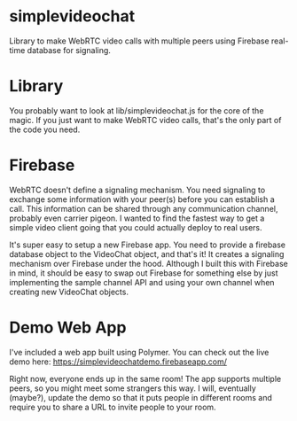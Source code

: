 # simplevideochat
Library to make WebRTC video calls with multiple peers using Firebase real-time database for signaling.

# Library
You probably want to look at lib/simplevideochat.js for the core of the magic. If you just want to make WebRTC
video calls, that's the only part of the code you need. 

# Firebase
WebRTC doesn't define a signaling mechanism. You need signaling to exchange some information with your
peer(s) before you can establish a call. This information can be shared through any communication
channel, probably even carrier pigeon. I wanted to find the fastest way to get a simple video
client going that you could actually deploy to real users. 

It's super easy to setup a new Firebase app. You need to provide a firebase database object to the
VideoChat object, and that's it! It creates a signaling mechanism over Firebase under the hood.
Although I built this with Firebase in mind, it should be easy to swap out Firebase for something else
by just implementing the sample channel API and using your own channel when creating new VideoChat
objects. 

# Demo Web App
I've included a web app built using Polymer. You can check out the live demo here: https://simplevideochatdemo.firebaseapp.com/

Right now, everyone ends up in the same room! The app supports multiple peers, so you might meet some strangers this way.
I will, eventually (maybe?), update the demo so that it puts people in different rooms and require you to share a URL
to invite people to your room.
